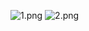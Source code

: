 ![1.png](https://i.loli.net/2021/02/04/gJoKzTkCrA576qe.png)
![2.png](https://i.loli.net/2021/02/04/DWVRJ1nO739EtId.png)
